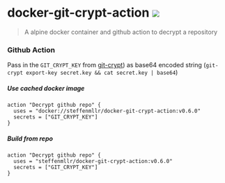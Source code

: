# docker-git-crypt-action [![](https://images.microbadger.com/badges/image/steffenmllr/docker-git-crypt-action.svg)](https://hub.docker.com/r/steffenmllr/docker-git-crypt-action/ "This image on Docker Hub")

> A alpine docker container and github action to decrypt a repository

### Github Action
Pass in the `GIT_CRYPT_KEY` from [git-crypt](https://github.com/AGWA/git-crypt)) as base64 encoded string (`git-crypt export-key secret.key && cat secret.key | base64`)

##### Use cached docker image
```hcl
action "Decrypt github repo" {
  uses = "docker://steffenmllr/docker-git-crypt-action:v0.6.0"
  secrets = ["GIT_CRYPT_KEY"]
}
```

##### Build from repo
```hcl
action "Decrypt github repo" {
  uses = "steffenmllr/docker-git-crypt-action:v0.6.0"
  secrets = ["GIT_CRYPT_KEY"]
}
```
